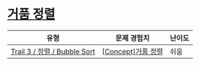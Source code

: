 # [거품 정렬](https://www.codetree.ai/trails/complete/curated-cards/intro-bubble-sort)

|유형|문제 경험치|난이도|
|---|---|---|
|[Trail 3 / 정렬 / Bubble Sort](https://www.codetree.ai/trail-info/novice-high/)|[[Concept]거품 정렬](https://www.codetree.ai/trails/complete/curated-cards/intro-bubble-sort/)|쉬움|

